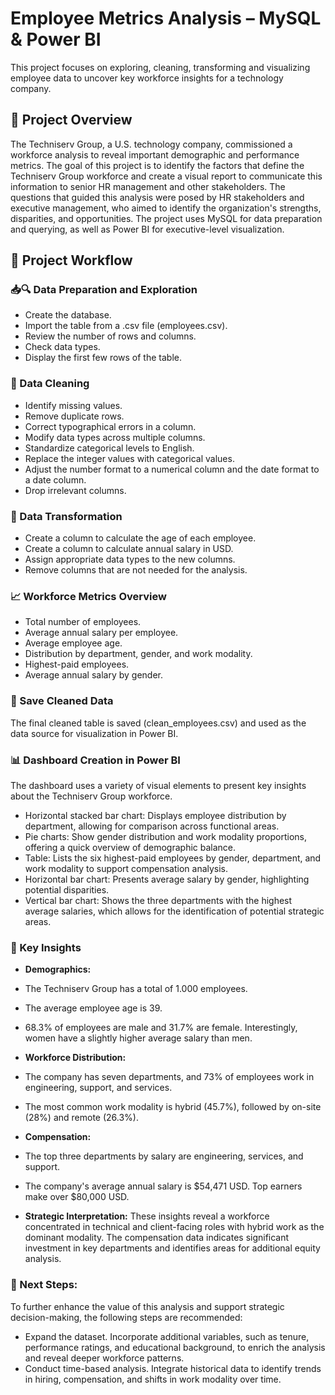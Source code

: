 
# Employee Metrics Analysis – MySQL & Power BI
This project focuses on exploring, cleaning, transforming and visualizing employee data to uncover key workforce insights for a technology company.

## 📌 Project Overview
The Techniserv Group, a U.S. technology company, commissioned a workforce analysis to reveal important demographic and performance metrics. The goal of this project is to identify the factors that define the Techniserv Group workforce and create a visual report to communicate this information to senior HR management and other stakeholders.
The questions that guided this analysis were posed by HR stakeholders and executive management, who aimed to identify the organization's strengths, disparities, and opportunities.
The project uses MySQL for data preparation and querying, as well as Power BI for executive-level visualization. 

## 🔄 Project Workflow
### 📥🔍 Data Preparation and Exploration
- Create the database.
- Import the table from a .csv file (employees.csv).
- Review the number of rows and columns.
- Check data types.
- Display the first few rows of the table.

### 🧹 Data Cleaning
-	Identify missing values.
-	Remove duplicate rows.
-	Correct typographical errors in a column.
-	Modify data types across multiple columns.
-	Standardize categorical levels to English.
-	Replace the integer values with categorical values.
-	Adjust the number format to a numerical column and the date format to a date column.
-	Drop irrelevant columns.

### 🔄 Data Transformation
-	Create a column to calculate the age of each employee.
-	Create a column to calculate annual salary in USD.
-	Assign appropriate data types to the new columns.
-	Remove columns that are not needed for the analysis.

### 📈 Workforce Metrics Overview
-	Total number of employees.
-	Average annual salary per employee.
-	Average employee age.
-	Distribution by department, gender, and work modality.
- Highest-paid employees.
-	Average annual salary by gender.

### 💾 Save Cleaned Data
The final cleaned table is saved (clean_employees.csv) and used as the data source for visualization in Power BI.

### 📊 Dashboard Creation in Power BI
The dashboard uses a variety of visual elements to present key insights about the Techniserv Group workforce.
- Horizontal stacked bar chart: Displays employee distribution by department, allowing for comparison across functional areas.
- Pie charts: Show gender distribution and work modality proportions, offering a quick overview of demographic balance.
- Table: Lists the six highest-paid employees by gender, department, and work modality to support compensation analysis.
- Horizontal bar chart: Presents average salary by gender, highlighting potential disparities.
- Vertical bar chart: Shows the three departments with the highest average salaries, which allows for the identification of potential strategic areas.

### 🧠 Key Insights
- **Demographics:**
- The Techniserv Group has a total of 1.000 employees.
- The average employee age is 39.
- 68.3% of employees are male and 31.7% are female. Interestingly, women have a slightly higher average salary than men.
  
- **Workforce Distribution:**
- The company has seven departments, and 73% of employees work in engineering, support, and services.
- The most common work modality is hybrid (45.7%), followed by on-site (28%) and remote (26.3%).
  
- **Compensation:**
- The top three departments by salary are engineering, services, and support.
- The company's average annual salary is $54,471 USD. Top earners make over $80,000 USD.

- **Strategic Interpretation:**
These insights reveal a workforce concentrated in technical and client-facing roles with hybrid work as the dominant modality. The compensation data indicates significant investment in key departments and identifies areas for additional equity analysis.

### 🚀 Next Steps:
To further enhance the value of this analysis and support strategic decision-making, the following steps are recommended:
- Expand the dataset. Incorporate additional variables, such as tenure, performance ratings, and educational background, to enrich the analysis and reveal deeper workforce patterns.
- Conduct time-based analysis. Integrate historical data to identify trends in hiring, compensation, and shifts in work modality over time.
